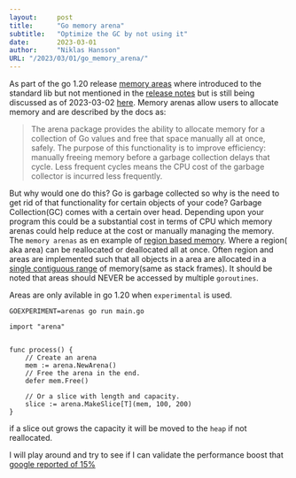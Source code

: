 ```yaml
---
layout:     post 
title:      "Go memory arena"
subtitle:   "Optimize the GC by not using it"
date:       2023-03-01
author:     "Niklas Hansson"
URL: "/2023/03/01/go_memory_arena/"
---
```




As part of the go 1.20 release [memory areas](https://go.dev/src/arena/arena.go) where introduced to the standard lib but not mentioned in the [release notes](https://go.dev/doc/go1.20) but is still being discussed as of 2023-03-02 [here](https://github.com/golang/go/issues/51317). Memory arenas allow users to allocate memory and are described by the docs as: 

> The arena package provides the ability to allocate memory for a collection
of Go values and free that space manually all at once, safely. The purpose
of this functionality is to improve efficiency: manually freeing memory
before a garbage collection delays that cycle. Less frequent cycles means
the CPU cost of the garbage collector is incurred less frequently.

But why would one do this? Go is garbage collected so why is the need to get rid of that functionality for certain objects of your code? Garbage Collection(GC) comes with a certain over head. Depending upon your program this could be a substantial cost in terms of CPU which memory arenas could help reduce at the cost or manually managing the memory. The `memory arenas` as en example of [region based memory](https://en.wikipedia.org/wiki/Region-based_memory_management). Where a region( aka area) can be reallocated or deallocated all at once. Often region and areas are implemented such that all objects in a area are allocated in a [single contiguous range](https://en.wikipedia.org/wiki/Region-based_memory_management) of memory(same as stack frames). It should be noted that areas should NEVER be accessed by multiple `goroutines`. 


Areas are only avilable in go 1.20 when `experimental` is used. 

```
GOEXPERIMENT=arenas go run main.go
```

```
import "arena"


func process() {
	// Create an arena
	mem := arena.NewArena()
	// Free the arena in the end.
	defer mem.Free()

	// Or a slice with length and capacity.
	slice := arena.MakeSlice[T](mem, 100, 200)
}

```


if a slice out grows the capacity it will be moved to the `heap` if not reallocated. 

I will play around and try to see if I can validate the performance boost that [google reported of 15%](https://github.com/golang/go/issues/51317)
